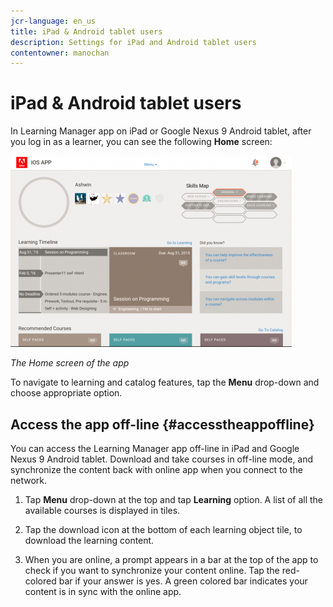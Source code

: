 ```yaml
---
jcr-language: en_us
title: iPad & Android tablet users
description: Settings for iPad and Android tablet users
contentowner: manochan
---
```



# iPad & Android tablet users

In Learning Manager app on iPad or Google Nexus 9 Android tablet, after you log in as a learner, you can see the following **Home** screen:

![](assets/screenshot-2015-08-07-12-24-40-e1439211134842.png)

*The Home screen of the app*

To navigate to learning and catalog features, tap the **Menu** drop-down and choose appropriate option.

<!--![](assets/menu-ipad.png)-->

## Access the app off-line {#accesstheappoffline}

You can access the Learning Manager app off-line in iPad and Google Nexus 9 Android tablet. Download and take courses in off-line mode, and synchronize the content back with online app when you connect to the network.

1. Tap **Menu** drop-down at the top and tap **Learning** option. A list of all the available courses is displayed in tiles.
1. Tap the download icon at the bottom of each learning object tile, to download the learning content.

   <!--![](assets/download-ipad.png)-->

1. When you are online, a prompt appears in a bar at the top of the app to check if you want to synchronize your content online. Tap the red-colored bar if your answer is yes. A green colored bar indicates your content is in sync with the online app.

<!--## Track device storage {#trackdevicestorage}

You can monitor your device storage periodically.

Tap the profile icon at the upper-right corner of the app and tap **Device Storage** menu option.

![](assets/app-device-storage.png)

An app storage information dialog appears as shown below.

![](assets/app-storage.png)

Using the app storage information, you can check the total space of device, app and the downloaded courses. This information enables you to download courses accordingly. To delete the downloaded courses in the device, tap X icon adjacent to each course name.-->
